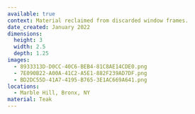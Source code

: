 ```yaml
---
available: true
context: Material reclaimed from discarded window frames.
date_created: January 2022
dimensions:
  height: 3
  width: 2.5
  depth: 1.25
images:
  - 8933313D-D0CC-40C6-BEB4-81C8AE14CDE0.png
  - 7E090B22-A00A-41C2-A5E1-882F239AD7DF.png
  - BD2DC55D-41A7-4195-B765-3E1AC669A641.png
locations:
  - Marble Hill, Bronx, NY
material: Teak
---
```

